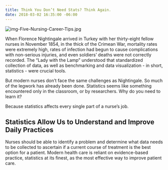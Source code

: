 ```yaml
---
title: Think You Don’t Need Stats? Think Again.
date: 2018-03-02 16:35:00 -06:00
---
```


![img-Five-Nursing-Career-Tips.jpg](/blog/uploads/img-blog-failed-nclex.jpg)

When Florence Nightingale arrived in Turkey with her thirty-eight fellow nurses in November 1854, in the thick of the Crimean War, mortality rates were extremely high, rates of infection had begun to cause complications with non-serious injuries, and even soldiers’ deaths were not correctly recorded. The “Lady with the Lamp” understood that standardized collection of data, as well as benchmarking and data visualization  - in short, statistics - were crucial tools. 

But modern nurses don’t face the same challenges as Nightingale. So much of the legwork has already been done. Statistics seems like something encountered only in the classroom, or by researchers. Why do you need to learn it?

Because statistics affects every single part of a nurse’s job.

## Statistics Allow Us to Understand and Improve Daily Practices

Nurses should be able to identify a problem and determine what data needs to be collected to ascertain if a current course of treatment is the best option for a patient. Modern health care is reliant on evidence-based practice, statistics at its finest, as the most effective way to improve patient care. 
